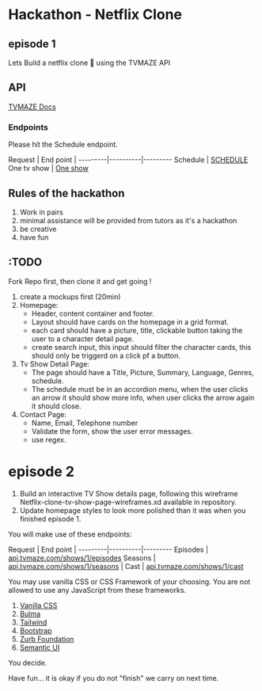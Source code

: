 # Hackathon - Netflix Clone

## episode 1
Lets Build a netflix clone 🚀 using the TVMAZE API 

## API

[TVMAZE Docs](http://www.tvmaze.com/api)

### Endpoints
Please hit the Schedule endpoint.

Request | End point | 
---------|----------|---------
 Schedule | [SCHEDULE](http://api.tvmaze.com/schedule)
 One tv show | [One show](http://api.tvmaze.com/shows/1)

## Rules of the hackathon

1. Work in pairs
2. minimal assistance will be provided from tutors as it's a hackathon
3. be creative
4. have fun

## :TODO

Fork Repo first, then clone it and get going !

1. create a mockups first (20min) 
2. Homepage:
    - Header, content container and footer.
    - Layout should have cards on the homepage in a grid format.
    - each card should have a picture, title, clickable button taking the user to a character detail page.
    - create search input, this input should filter the character cards, this should only be triggerd on a click pf a button.
3. Tv Show Detail Page:
    - The page should have a Title, Picture, Summary, Language, Genres, schedule.
    - The schedule must be in an accordion menu, when the user clicks an arrow it should show more info, when user clicks the arrow again it should close. 
4. Contact Page:
    - Name, Email, Telephone number
    - Validate the form, show the user error messages.
    - use regex.
    
    
# episode 2

1. Build an interactive TV Show details page, following this wireframe Netflix-clone-tv-show-page-wireframes.xd available in repository.
2. Update homepage styles to look more polished than it was when you finished episode 1.

You will make use of these endpoints:

Request | End point | 
---------|----------|---------
 Episodes | [api.tvmaze.com/shows/1/episodes](http://api.tvmaze.com/shows/1/episodes)
Seasons | [api.tvmaze.com/shows/1/seasons](http://api.tvmaze.com/shows/1/seasons) |
 Cast | [api.tvmaze.com/shows/1/cast](http://api.tvmaze.com/shows/1/cast)

You may use vanilla CSS or CSS Framework of your choosing. You are not allowed to use any JavaScript from these frameworks.

1. [Vanilla CSS](https://www.w3.org/Style/CSS/specs.en.html)
2. [Bulma](https://bulma.io/)
3. [Tailwind](https://tailwindcss.com/)
4. [Bootstrap](https://getbootstrap.com/)
5. [Zurb Foundation](https://get.foundation/)
6. [Semantic UI](https://semantic-ui.com/)

You decide.

Have fun... it is okay if you do not "finish" we carry on next time.

